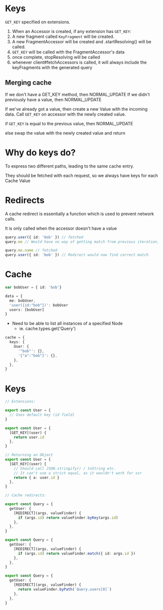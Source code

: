 # Keys

`GET_KEY` specified on extensions.

1. When an Accessor is created, if any extension has `GET_KEY`:
2. A new fragment called `KeyFragment` will be created.
3. A new FragmentAccessor will be created and .startResolving() will be called.
4. `GET_KEY` will be called with the FragmentAccessor's data
5. once complete, stopResolving will be called
6. whenever client#fetchAccessors is called, it will always include the keyFragments with the generated query

## Merging cache

If we don't have a GET_KEY method, then NORMAL_UPDATE
If we didn't previously have a value, then NORMAL_UPDATE

If we've already got a value, then create a new Value with the incoming data.
Call `GET_KEY` on accessor with the newly created value.

if `GET_KEY` is equal to the previous value, then NORMAL_UPDATE

else swap the value with the newly created value and return

# Why do keys do?

To express two different paths, leading to the same cache entry.

They should be fetched with each request, so we always have keys for each Cache Value

# Redirects

A cache redirect is essentially a function which is used to prevent network calls.

It is only called when the accessor doesn't have a value

```ts
query.user({ id: 'bob' }) // fetched
query.me // Would have no way of getting match from previous iteration, so we'd resolve by id

query.me.name // fetched
query.user({ id: 'bob' }) // Redirect would now find correct match
```

# Cache

```ts
var bobUser = { id: 'bob'}

data = {
  me: bobUser,
  'user({id:"bob"})': bobUser
  users: [bobUser]
}
```

- Need to be able to list all instances of a specified Node
  - ie. cache.types.get('Query')

```ts
cache = {
  keys: {
    User: {
      '"bob"': {},
      '{"a":"bob"}': {},
    },
  },
}
```

# Keys

```ts
// Extensions:

export const User = {
  // Uses default key (id field)
}

export const User = {
  [GET_KEY](user) {
    return user.id
  },
}

// Returning an Object
export const User = {
  [GET_KEY](user) {
    // Should call JSON.stringify() / toString etc.
    // It can't use a strict equal, as it wouldn't work for ssr
    return { a: user.id }
  },
}

// Cache redirects:

export const Query = {
  getUser: {
    [REDIRECT](args, valueFinder) {
      if (args.id) return valueFinder.byKey(args.id)
    },
  },
}

export const Query = {
  getUser: {
    [REDIRECT](args, valueFinder) {
      if (args.id) return valueFinder.match({ id: args.id })
    },
  },
}

export const Query = {
  getUser: {
    [REDIRECT](args, valueFinder) {
      return valueFinder.byPath(`Query.users[0]`)
    },
  },
}
```
